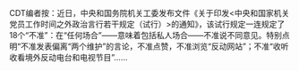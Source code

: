 CDT编者按：近日，中央和国务院机关工委发布文件《关于印发&lt;中央和国家机关党员工作时间之外政治言行若干规定（试行）&gt;的通知》，该试行规定一连规定了18个“不准”：在“任何场合”——意味着包括私人场合——不准说不同意见。特别点明“不准发表偏离“两个维护”的言论，不准点赞，不准浏览“反动网站”；不准“收听收看境外反动电台和电视节目”……  
